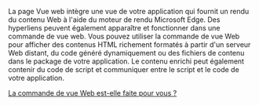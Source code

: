﻿La page Vue web intègre une vue de votre application qui fournit un rendu du contenu Web à l'aide du moteur de rendu Microsoft Edge. Des hyperliens peuvent également apparaître et fonctionner dans une commande de vue web.  Vous pouvez utiliser la commande de vue Web pour afficher des contenus HTML richement formatés à partir d'un serveur Web distant, du code généré dynamiquement ou des fichiers de contenu dans le package de votre application. Le contenu enrichi peut également contenir du code de script et communiquer entre le script et le code de votre application.

[La commande de vue Web est-elle faite pour vous ?](https://docs.microsoft.com/microsoft-edge/webview2/gettingstarted/winui)
